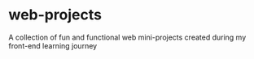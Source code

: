 # web-projects
A collection of fun and functional web mini-projects created during my front-end learning journey
